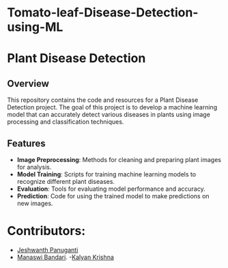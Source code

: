 # Tomato-leaf-Disease-Detection-using-ML
# Plant Disease Detection

## Overview

This repository contains the code and resources for a Plant Disease Detection project. The goal of this project is to develop a machine learning model that can accurately detect various diseases in plants using image processing and classification techniques.

## Features

- **Image Preprocessing**: Methods for cleaning and preparing plant images for analysis.
- **Model Training**: Scripts for training machine learning models to recognize different plant diseases.
- **Evaluation**: Tools for evaluating model performance and accuracy.
- **Prediction**: Code for using the trained model to make predictions on new images.

# Contributors:
- [Jeshwanth Panuganti](https://www.linkedin.com/in/panuganti-jeshwanth-84aa1324b/)
- [Manaswi Bandari](https://www.linkedin.com/in/bandari-manaswi-616093250). 
-[Kalyan Krishna](21211a7241@bvrit.ac.in)

